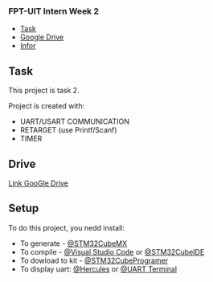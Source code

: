 ### FPT-UIT Intern Week 2
* [Task](#Task)
* [Google Drive](#Drive)
* [Infor](#Infor)

## Task
This project is task 2.

Project is created with:
* UART/USART COMMUNICATION
* RETARGET (use Printf/Scanf)
* TIMER

## Drive

[Link GooGle Drive](https://drive.google.com/drive/folders/12LFpmzgvrIbYr09Ntw4Y0OFR1GAm9YUN?usp=sharing)
	
## Setup
To do this project, you nedd install:

* To generate - [@STM32CubeMX](https://www.st.com/en/development-tools/stm32cubemx.html)
* To compile - [@Visual Studio Code](https://www.st.com/en/development-tools/stm32cubemx.html) or [@STM32CubeIDE](https://www.st.com/en/development-tools/stm32cubeide.html)
* To dowload to kit - [@STM32CubeProgramer](https://www.st.com/en/development-tools/stm32cubeprog.html)
* To display uart: [@Hercules](https://www.hw-group.com/software/hercules-setup-utility) or [@UART Terminal](https://sourceforge.net/projects/uartterminal) 
